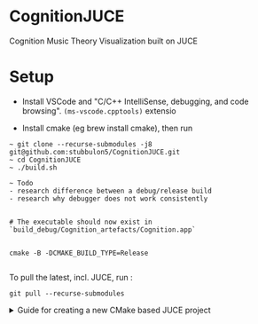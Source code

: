 # CognitionJUCE
Cognition Music Theory Visualization  built on JUCE


# Setup

- Install VSCode and "C/C++ IntelliSense, debugging, and code browsing". `(ms-vscode.cpptools)` extensio

- Install cmake (eg brew install cmake), then run

```
~ git clone --recurse-submodules -j8 git@github.com:stubbulon5/CognitionJUCE.git
~ cd CognitionJUCE
~ ./build.sh

~ Todo 
- research difference between a debug/release build
- research why debugger does not work consistently


# The executable should now exist in `build_debug/Cognition_artefacts/Cognition.app`


cmake -B -DCMAKE_BUILD_TYPE=Release 


```
To pull the latest, incl. JUCE, run :
```
git pull --recurse-submodules
```


<details>
<summary>Guide for creating a new CMake based JUCE project</summary>
# Creating a JUCE Project with CMake
In [this blog post](https://www.nextstudio-daw.org/dev_log/2023/08/14/hello-world/), I will guide you through the process of setting up a JUCE project using CMake. JUCE is a powerful framework for building audio and multimedia applications, and CMake is a widely used tool for generating build systems. By combining these two tools, we can streamline the project setup process and focus on developing our audio application or plugin.

## Step 1: Create a Project Folder
The first step is to create a new project folder on your system. You can name it anything you like, but for this example, let’s call it “MyJUCEProject.”

mkdir MyJUCEProject
## Step 2: Clone JUCE from GitHub
Navigate to your project folder and clone the JUCE repository:
```
cd MyJUCEProject
git clone https://github.com/juce-framework/JUCE.git
```

## Step 3: Copy the CMake Template
After cloning JUCE, locate the “GuiApp” folder within “JUCE/examples/CMake/” and copy its contents into your project’s main directory:
```
cp -r JUCE/examples/CMake/GuiApp/* .
```
If you want to create a plugin, you shoud use this command instead:
```
cp -r JUCE/examples/CMake/AudioPlugin/* .
```

## Step 4: Customize CMakeLists.txt
In the main project directory, open the “CMakeLists.txt” file. Look for line 27:
#add_subdirectory(JUCE)
which should be commented out with a “#” symbol. Remove the “#” to include the cloned JUCE folder in the CMake configuration.

## Step 5: Create a Build Directory
Now, create a separate “build” folder within your project directory to keep the build artifacts organized.

```
mkdir build
```

## Step 6: Generate the Build System
Navigate to the “build” directory in the terminal or command prompt and run CMake from there to generate the build system based on the customized “CMakeLists.txt”:
```
cd build
cmake ..
```

## Step 7: Build the Project
Finally, use the build system to compile your JUCE project. Execute the following command in the “build” directory:
```
cmake --build .
```

And that’s it. If everything wend well. your built is located in the artifacts folder in your build folder. In a real project we would adjust the project name and set useful variables for it in the CMakeLists.txt. Also we would move our source code into a subfolder. But this setup could be a useful starting point and a easy to remember approach.
</details>